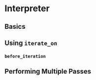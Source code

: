 # Interpreter

## Basics

## Using `iterate_on`

### `before_iteration`

## Performing Multiple Passes

